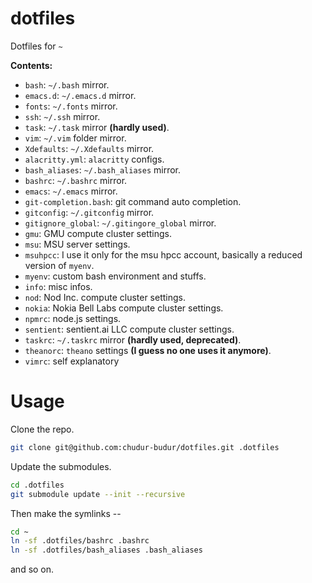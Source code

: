 # dotfiles

Dotfiles for `~`

**Contents:**
* `bash`: `~/.bash` mirror.
* `emacs.d`: `~/.emacs.d` mirror.
* `fonts`: `~/.fonts` mirror.
* `ssh`: `~/.ssh` mirror.
* `task`: `~/.task` mirror **(hardly used)**.
* `vim`: `~/.vim` folder mirror.
* `Xdefaults`: `~/.Xdefaults` mirror.
* `alacritty.yml`: `alacritty` configs.
* `bash_aliases`: `~/.bash_aliases` mirror.
* `bashrc`: `~/.bashrc` mirror.
* `emacs`: `~/.emacs` mirror.
* `git-completion.bash`: git command auto completion.
* `gitconfig`: `~/.gitconfig` mirror.
* `gitignore_global`: `~/.gitingore_global` mirror.
* `gmu`: GMU compute cluster settings.
* `msu`: MSU server settings.
* `msuhpcc`: I use it only for the msu hpcc account, basically a reduced version of `myenv`.
* `myenv`: custom bash environment and stuffs.
* `info`: misc infos.
* `nod`: Nod Inc. compute cluster settings.
* `nokia`: Nokia Bell Labs compute cluster settings.
* `npmrc`: node.js settings.
* `sentient`: sentient.ai LLC compute cluster settings.
* `taskrc`: `~/.taskrc` mirror **(hardly used, deprecated)**.
* `theanorc`: `theano` settings **(I guess no one uses it anymore)**.
* `vimrc`: self explanatory

# Usage
Clone the repo.
```bash
git clone git@github.com:chudur-budur/dotfiles.git .dotfiles
```
Update the submodules.
```bash
cd .dotfiles
git submodule update --init --recursive
```
Then make the symlinks --
```bash
cd ~
ln -sf .dotfiles/bashrc .bashrc
ln -sf .dotfiles/bash_aliases .bash_aliases
```
and so on.
